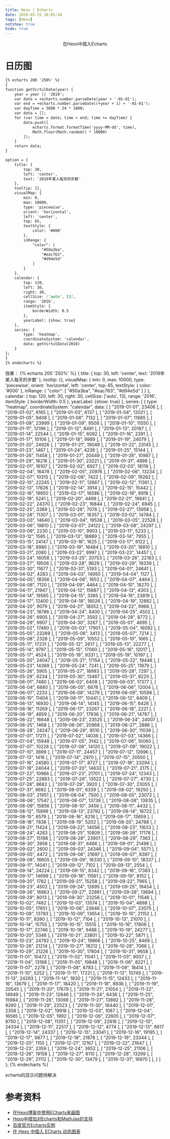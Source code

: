 ```yaml
---
title: Hexo | Echarts
date: 2020-05-25 20:05:54
tags: [Hexo]
notshow: true
hide: true
---
```


<center>在Hexo中插入Echarts</center> 
<!--more-->

# 日历图

```md
{% echarts 200 '250%' %}
{
function getVirtulData(year) {
    year = year || '2019';
    var date = +echarts.number.parseDate(year + '-01-01');
    var end = +echarts.number.parseDate((+year + 1) + '-01-01');
    var dayTime = 3600 * 24 * 1000;
    var data = [];
    for (var time = date; time < end; time += dayTime) {
        data.push([
            echarts.format.formatTime('yyyy-MM-dd', time),
            Math.floor(Math.random() * 10000)
        ]);
    }
    return data;
}

option = {
    title: {
        top: 30,
        left: 'center',
        text: '2019年某人每天的步数'
    },
    tooltip: {},
    visualMap: {
        min: 0,
        max: 10000,
        type: 'piecewise',
        orient: 'horizontal',
        left: 'center',
        top: 65,
        textStyle: {
            color: '#000'
        },
        inRange: {
            "color": [
                "#50a3ba",
                "#eac763",
                "#d94e5d"
            ]
        }
    },
    calendar: {
        top: 120,
        left: 30,
        right: 30,
        cellSize: ['auto', 13],
        range: '2016',
        itemStyle: {
            borderWidth: 0.5
        },
        yearLabel: {show: true}
    },
    series: {
        type: 'heatmap',
        coordinateSystem: 'calendar',
        data: getVirtulData(2016)
    }
};
}
{% endecharts %}
```

效果：
{% echarts 200 '250%' %}
{
    title: {
        top: 30,
        left: 'center',
        text: '2019年某人每天的步数'
    },
    tooltip: {},
    visualMap: {
        min: 0,
        max: 10000,
        type: 'piecewise',
        orient: 'horizontal',
        left: 'center',
        top: 65,
        textStyle: {
            color: '#000'
        },
        inRange: {
            "color": [
                "#50a3ba",
                "#eac763",
                "#d94e5d"
            ]
        }
    },
    calendar: {
        top: 120,
        left: 30,
        right: 30,
        cellSize: ['auto', 13],
        range: '2016',
        itemStyle: {
            borderWidth: 0.5
        },
        yearLabel: {show: true}
    },
    series: [
        {
            type: "heatmap",
            coordinateSystem: "calendar",
            data: [
                [
                    "2019-01-01",
                    23406
                ],
                [
                    "2019-01-02",
                    6165
                ],
                [
                    "2019-01-03",
                    6137
                ],
                [
                    "2019-01-04",
                    12021
                ],
                [
                    "2019-01-05",
                    9408
                ],
                [
                    "2019-01-06",
                    7132
                ],
                [
                    "2019-01-07",
                    11685
                ],
                [
                    "2019-01-08",
                    23999
                ],
                [
                    "2019-01-09",
                    9508
                ],
                [
                    "2019-01-10",
                    11550
                ],
                [
                    "2019-01-11",
                    12196
                ],
                [
                    "2019-01-12",
                    8491
                ],
                [
                    "2019-01-13",
                    20187
                ],
                [
                    "2019-01-14",
                    22544
                ],
                [
                    "2019-01-15",
                    6092
                ],
                [
                    "2019-01-16",
                    2391
                ],
                [
                    "2019-01-17",
                    10106
                ],
                [
                    "2019-01-18",
                    9989
                ],
                [
                    "2019-01-19",
                    24079
                ],
                [
                    "2019-01-20",
                    24926
                ],
                [
                    "2019-01-21",
                    19049
                ],
                [
                    "2019-01-22",
                    23145
                ],
                [
                    "2019-01-23",
                    1467
                ],
                [
                    "2019-01-24",
                    4236
                ],
                [
                    "2019-01-25",
                    15144
                ],
                [
                    "2019-01-26",
                    11458
                ],
                [
                    "2019-01-27",
                    20449
                ],
                [
                    "2019-01-28",
                    10987
                ],
                [
                    "2019-01-29",
                    16216
                ],
                [
                    "2019-01-30",
                    23221
                ],
                [
                    "2019-01-31",
                    4898
                ],
                [
                    "2019-02-01",
                    16107
                ],
                [
                    "2019-02-02",
                    6927
                ],
                [
                    "2019-02-03",
                    18119
                ],
                [
                    "2019-02-04",
                    16478
                ],
                [
                    "2019-02-05",
                    20976
                ],
                [
                    "2019-02-06",
                    13234
                ],
                [
                    "2019-02-07",
                    10315
                ],
                [
                    "2019-02-08",
                    7422
                ],
                [
                    "2019-02-09",
                    19262
                ],
                [
                    "2019-02-10",
                    22245
                ],
                [
                    "2019-02-11",
                    12667
                ],
                [
                    "2019-02-12",
                    11361
                ],
                [
                    "2019-02-13",
                    17826
                ],
                [
                    "2019-02-14",
                    3914
                ],
                [
                    "2019-02-15",
                    15442
                ],
                [
                    "2019-02-16",
                    19950
                ],
                [
                    "2019-02-17",
                    16586
                ],
                [
                    "2019-02-18",
                    8918
                ],
                [
                    "2019-02-19",
                    5241
                ],
                [
                    "2019-02-20",
                    4499
                ],
                [
                    "2019-02-21",
                    19841
                ],
                [
                    "2019-02-22",
                    24370
                ],
                [
                    "2019-02-23",
                    16844
                ],
                [
                    "2019-02-24",
                    6945
                ],
                [
                    "2019-02-25",
                    3369
                ],
                [
                    "2019-02-26",
                    7078
                ],
                [
                    "2019-02-27",
                    13958
                ],
                [
                    "2019-02-28",
                    11307
                ],
                [
                    "2019-03-01",
                    18357
                ],
                [
                    "2019-03-02",
                    14784
                ],
                [
                    "2019-03-03",
                    14640
                ],
                [
                    "2019-03-04",
                    19538
                ],
                [
                    "2019-03-05",
                    22528
                ],
                [
                    "2019-03-06",
                    19810
                ],
                [
                    "2019-03-07",
                    24122
                ],
                [
                    "2019-03-08",
                    24297
                ],
                [
                    "2019-03-09",
                    2230
                ],
                [
                    "2019-03-10",
                    9903
                ],
                [
                    "2019-03-11",
                    5233
                ],
                [
                    "2019-03-12",
                    1585
                ],
                [
                    "2019-03-13",
                    18889
                ],
                [
                    "2019-03-14",
                    7955
                ],
                [
                    "2019-03-15",
                    24147
                ],
                [
                    "2019-03-16",
                    1625
                ],
                [
                    "2019-03-17",
                    9122
                ],
                [
                    "2019-03-18",
                    9980
                ],
                [
                    "2019-03-19",
                    16484
                ],
                [
                    "2019-03-20",
                    16810
                ],
                [
                    "2019-03-21",
                    2080
                ],
                [
                    "2019-03-22",
                    9997
                ],
                [
                    "2019-03-23",
                    14457
                ],
                [
                    "2019-03-24",
                    16058
                ],
                [
                    "2019-03-25",
                    20753
                ],
                [
                    "2019-03-26",
                    22183
                ],
                [
                    "2019-03-27",
                    19506
                ],
                [
                    "2019-03-28",
                    9629
                ],
                [
                    "2019-03-29",
                    19339
                ],
                [
                    "2019-03-30",
                    11677
                ],
                [
                    "2019-03-31",
                    5193
                ],
                [
                    "2019-04-01",
                    24641
                ],
                [
                    "2019-04-02",
                    4283
                ],
                [
                    "2019-04-03",
                    14950
                ],
                [
                    "2019-04-04",
                    1127
                ],
                [
                    "2019-04-05",
                    18356
                ],
                [
                    "2019-04-06",
                    1653
                ],
                [
                    "2019-04-07",
                    4464
                ],
                [
                    "2019-04-08",
                    7120
                ],
                [
                    "2019-04-09",
                    4464
                ],
                [
                    "2019-04-10",
                    18270
                ],
                [
                    "2019-04-11",
                    21947
                ],
                [
                    "2019-04-12",
                    15687
                ],
                [
                    "2019-04-13",
                    4303
                ],
                [
                    "2019-04-14",
                    19565
                ],
                [
                    "2019-04-15",
                    3385
                ],
                [
                    "2019-04-16",
                    23819
                ],
                [
                    "2019-04-17",
                    12400
                ],
                [
                    "2019-04-18",
                    18026
                ],
                [
                    "2019-04-19",
                    12882
                ],
                [
                    "2019-04-20",
                    9079
                ],
                [
                    "2019-04-21",
                    18052
                ],
                [
                    "2019-04-22",
                    9966
                ],
                [
                    "2019-04-23",
                    18786
                ],
                [
                    "2019-04-24",
                    8400
                ],
                [
                    "2019-04-25",
                    4502
                ],
                [
                    "2019-04-26",
                    6905
                ],
                [
                    "2019-04-27",
                    3592
                ],
                [
                    "2019-04-28",
                    8772
                ],
                [
                    "2019-04-29",
                    9907
                ],
                [
                    "2019-04-30",
                    3267
                ],
                [
                    "2019-05-01",
                    4695
                ],
                [
                    "2019-05-02",
                    17480
                ],
                [
                    "2019-05-03",
                    17901
                ],
                [
                    "2019-05-04",
                    16092
                ],
                [
                    "2019-05-05",
                    23269
                ],
                [
                    "2019-05-06",
                    3413
                ],
                [
                    "2019-05-07",
                    7214
                ],
                [
                    "2019-05-08",
                    2328
                ],
                [
                    "2019-05-09",
                    10552
                ],
                [
                    "2019-05-10",
                    1665
                ],
                [
                    "2019-05-11",
                    17231
                ],
                [
                    "2019-05-12",
                    2617
                ],
                [
                    "2019-05-13",
                    22277
                ],
                [
                    "2019-05-14",
                    9797
                ],
                [
                    "2019-05-15",
                    17060
                ],
                [
                    "2019-05-16",
                    12017
                ],
                [
                    "2019-05-17",
                    4524
                ],
                [
                    "2019-05-18",
                    9331
                ],
                [
                    "2019-05-19",
                    10197
                ],
                [
                    "2019-05-20",
                    24047
                ],
                [
                    "2019-05-21",
                    17154
                ],
                [
                    "2019-05-22",
                    19446
                ],
                [
                    "2019-05-23",
                    14369
                ],
                [
                    "2019-05-24",
                    7241
                ],
                [
                    "2019-05-25",
                    11879
                ],
                [
                    "2019-05-26",
                    5905
                ],
                [
                    "2019-05-27",
                    18993
                ],
                [
                    "2019-05-28",
                    7297
                ],
                [
                    "2019-05-29",
                    6234
                ],
                [
                    "2019-05-30",
                    13467
                ],
                [
                    "2019-05-31",
                    8220
                ],
                [
                    "2019-06-01",
                    7480
                ],
                [
                    "2019-06-02",
                    6409
                ],
                [
                    "2019-06-03",
                    17377
                ],
                [
                    "2019-06-04",
                    6880
                ],
                [
                    "2019-06-05",
                    6876
                ],
                [
                    "2019-06-06",
                    12004
                ],
                [
                    "2019-06-07",
                    2233
                ],
                [
                    "2019-06-08",
                    14276
                ],
                [
                    "2019-06-09",
                    10598
                ],
                [
                    "2019-06-10",
                    11404
                ],
                [
                    "2019-06-11",
                    10441
                ],
                [
                    "2019-06-12",
                    6409
                ],
                [
                    "2019-06-13",
                    16930
                ],
                [
                    "2019-06-14",
                    14145
                ],
                [
                    "2019-06-15",
                    6426
                ],
                [
                    "2019-06-16",
                    11269
                ],
                [
                    "2019-06-17",
                    23267
                ],
                [
                    "2019-06-18",
                    2221
                ],
                [
                    "2019-06-19",
                    4859
                ],
                [
                    "2019-06-20",
                    17936
                ],
                [
                    "2019-06-21",
                    14787
                ],
                [
                    "2019-06-22",
                    16648
                ],
                [
                    "2019-06-23",
                    23525
                ],
                [
                    "2019-06-24",
                    24007
                ],
                [
                    "2019-06-25",
                    1468
                ],
                [
                    "2019-06-26",
                    20968
                ],
                [
                    "2019-06-27",
                    2886
                ],
                [
                    "2019-06-28",
                    24247
                ],
                [
                    "2019-06-29",
                    9510
                ],
                [
                    "2019-06-30",
                    11039
                ],
                [
                    "2019-07-01",
                    17211
                ],
                [
                    "2019-07-02",
                    14036
                ],
                [
                    "2019-07-03",
                    14366
                ],
                [
                    "2019-07-04",
                    15948
                ],
                [
                    "2019-07-05",
                    3142
                ],
                [
                    "2019-07-06",
                    10060
                ],
                [
                    "2019-07-07",
                    10228
                ],
                [
                    "2019-07-08",
                    14120
                ],
                [
                    "2019-07-09",
                    19022
                ],
                [
                    "2019-07-10",
                    3699
                ],
                [
                    "2019-07-11",
                    24457
                ],
                [
                    "2019-07-12",
                    12696
                ],
                [
                    "2019-07-13",
                    1416
                ],
                [
                    "2019-07-14",
                    2970
                ],
                [
                    "2019-07-15",
                    20550
                ],
                [
                    "2019-07-16",
                    24580
                ],
                [
                    "2019-07-17",
                    8727
                ],
                [
                    "2019-07-18",
                    23294
                ],
                [
                    "2019-07-19",
                    24044
                ],
                [
                    "2019-07-20",
                    14632
                ],
                [
                    "2019-07-21",
                    2175
                ],
                [
                    "2019-07-22",
                    10966
                ],
                [
                    "2019-07-23",
                    21701
                ],
                [
                    "2019-07-24",
                    12343
                ],
                [
                    "2019-07-25",
                    22883
                ],
                [
                    "2019-07-26",
                    13522
                ],
                [
                    "2019-07-27",
                    4730
                ],
                [
                    "2019-07-28",
                    8682
                ],
                [
                    "2019-07-29",
                    3920
                ],
                [
                    "2019-07-30",
                    23055
                ],
                [
                    "2019-07-31",
                    6682
                ],
                [
                    "2019-08-01",
                    6339
                ],
                [
                    "2019-08-02",
                    19250
                ],
                [
                    "2019-08-03",
                    21951
                ],
                [
                    "2019-08-04",
                    7500
                ],
                [
                    "2019-08-05",
                    23072
                ],
                [
                    "2019-08-06",
                    17547
                ],
                [
                    "2019-08-07",
                    13738
                ],
                [
                    "2019-08-08",
                    13835
                ],
                [
                    "2019-08-09",
                    15856
                ],
                [
                    "2019-08-10",
                    3456
                ],
                [
                    "2019-08-11",
                    4432
                ],
                [
                    "2019-08-12",
                    15899
                ],
                [
                    "2019-08-13",
                    23792
                ],
                [
                    "2019-08-14",
                    16722
                ],
                [
                    "2019-08-15",
                    6579
                ],
                [
                    "2019-08-16",
                    6218
                ],
                [
                    "2019-08-17",
                    13659
                ],
                [
                    "2019-08-18",
                    7836
                ],
                [
                    "2019-08-19",
                    5202
                ],
                [
                    "2019-08-20",
                    24788
                ],
                [
                    "2019-08-21",
                    11424
                ],
                [
                    "2019-08-22",
                    14056
                ],
                [
                    "2019-08-23",
                    11633
                ],
                [
                    "2019-08-24",
                    4283
                ],
                [
                    "2019-08-25",
                    10809
                ],
                [
                    "2019-08-26",
                    17178
                ],
                [
                    "2019-08-27",
                    15198
                ],
                [
                    "2019-08-28",
                    23901
                ],
                [
                    "2019-08-29",
                    7383
                ],
                [
                    "2019-08-30",
                    3956
                ],
                [
                    "2019-08-31",
                    6486
                ],
                [
                    "2019-09-01",
                    21498
                ],
                [
                    "2019-09-02",
                    2600
                ],
                [
                    "2019-09-03",
                    24346
                ],
                [
                    "2019-09-04",
                    5571
                ],
                [
                    "2019-09-05",
                    4472
                ],
                [
                    "2019-09-06",
                    21697
                ],
                [
                    "2019-09-07",
                    8397
                ],
                [
                    "2019-09-08",
                    16605
                ],
                [
                    "2019-09-09",
                    16330
                ],
                [
                    "2019-09-10",
                    18337
                ],
                [
                    "2019-09-11",
                    14041
                ],
                [
                    "2019-09-12",
                    7102
                ],
                [
                    "2019-09-13",
                    2554
                ],
                [
                    "2019-09-14",
                    24224
                ],
                [
                    "2019-09-15",
                    8342
                ],
                [
                    "2019-09-16",
                    17383
                ],
                [
                    "2019-09-17",
                    14698
                ],
                [
                    "2019-09-18",
                    11561
                ],
                [
                    "2019-09-19",
                    8152
                ],
                [
                    "2019-09-20",
                    1782
                ],
                [
                    "2019-09-21",
                    15258
                ],
                [
                    "2019-09-22",
                    7965
                ],
                [
                    "2019-09-23",
                    4502
                ],
                [
                    "2019-09-24",
                    12695
                ],
                [
                    "2019-09-25",
                    19454
                ],
                [
                    "2019-09-26",
                    16863
                ],
                [
                    "2019-09-27",
                    22981
                ],
                [
                    "2019-09-28",
                    13694
                ],
                [
                    "2019-09-29",
                    8013
                ],
                [
                    "2019-09-30",
                    23256
                ],
                [
                    "2019-10-01",
                    11546
                ],
                [
                    "2019-10-02",
                    7482
                ],
                [
                    "2019-10-03",
                    13574
                ],
                [
                    "2019-10-04",
                    4898
                ],
                [
                    "2019-10-05",
                    17651
                ],
                [
                    "2019-10-06",
                    23646
                ],
                [
                    "2019-10-07",
                    23075
                ],
                [
                    "2019-10-08",
                    13793
                ],
                [
                    "2019-10-09",
                    13654
                ],
                [
                    "2019-10-10",
                    21152
                ],
                [
                    "2019-10-11",
                    8390
                ],
                [
                    "2019-10-12",
                    7104
                ],
                [
                    "2019-10-13",
                    21070
                ],
                [
                    "2019-10-14",
                    15755
                ],
                [
                    "2019-10-15",
                    15515
                ],
                [
                    "2019-10-16",
                    17806
                ],
                [
                    "2019-10-17",
                    22746
                ],
                [
                    "2019-10-18",
                    9488
                ],
                [
                    "2019-10-19",
                    24277
                ],
                [
                    "2019-10-20",
                    5346
                ],
                [
                    "2019-10-21",
                    23801
                ],
                [
                    "2019-10-22",
                    5871
                ],
                [
                    "2019-10-23",
                    24792
                ],
                [
                    "2019-10-24",
                    19866
                ],
                [
                    "2019-10-25",
                    8469
                ],
                [
                    "2019-10-26",
                    21214
                ],
                [
                    "2019-10-27",
                    18212
                ],
                [
                    "2019-10-28",
                    7086
                ],
                [
                    "2019-10-29",
                    21226
                ],
                [
                    "2019-10-30",
                    17804
                ],
                [
                    "2019-10-31",
                    9658
                ],
                [
                    "2019-11-01",
                    10472
                ],
                [
                    "2019-11-02",
                    11041
                ],
                [
                    "2019-11-03",
                    9007
                ],
                [
                    "2019-11-04",
                    13168
                ],
                [
                    "2019-11-05",
                    19848
                ],
                [
                    "2019-11-06",
                    8221
                ],
                [
                    "2019-11-07",
                    2278
                ],
                [
                    "2019-11-08",
                    6783
                ],
                [
                    "2019-11-09",
                    18414
                ],
                [
                    "2019-11-10",
                    5252
                ],
                [
                    "2019-11-11",
                    17221
                ],
                [
                    "2019-11-12",
                    10749
                ],
                [
                    "2019-11-13",
                    24293
                ],
                [
                    "2019-11-14",
                    1830
                ],
                [
                    "2019-11-15",
                    12433
                ],
                [
                    "2019-11-16",
                    13679
                ],
                [
                    "2019-11-17",
                    18420
                ],
                [
                    "2019-11-18",
                    8936
                ],
                [
                    "2019-11-19",
                    20545
                ],
                [
                    "2019-11-20",
                    17679
                ],
                [
                    "2019-11-21",
                    21054
                ],
                [
                    "2019-11-22",
                    14949
                ],
                [
                    "2019-11-23",
                    12846
                ],
                [
                    "2019-11-24",
                    6436
                ],
                [
                    "2019-11-25",
                    15984
                ],
                [
                    "2019-11-26",
                    13098
                ],
                [
                    "2019-11-27",
                    13892
                ],
                [
                    "2019-11-28",
                    9280
                ],
                [
                    "2019-11-29",
                    22523
                ],
                [
                    "2019-11-30",
                    16440
                ],
                [
                    "2019-12-01",
                    2358
                ],
                [
                    "2019-12-02",
                    19918
                ],
                [
                    "2019-12-03",
                    1087
                ],
                [
                    "2019-12-04",
                    16585
                ],
                [
                    "2019-12-05",
                    1992
                ],
                [
                    "2019-12-06",
                    22605
                ],
                [
                    "2019-12-07",
                    8750
                ],
                [
                    "2019-12-08",
                    11351
                ],
                [
                    "2019-12-09",
                    22816
                ],
                [
                    "2019-12-10",
                    24334
                ],
                [
                    "2019-12-11",
                    22517
                ],
                [
                    "2019-12-12",
                    4774
                ],
                [
                    "2019-12-13",
                    6617
                ],
                [
                    "2019-12-14",
                    24337
                ],
                [
                    "2019-12-15",
                    23041
                ],
                [
                    "2019-12-16",
                    19195
                ],
                [
                    "2019-12-17",
                    9877
                ],
                [
                    "2019-12-18",
                    21878
                ],
                [
                    "2019-12-19",
                    23344
                ],
                [
                    "2019-12-20",
                    1155
                ],
                [
                    "2019-12-21",
                    12167
                ],
                [
                    "2019-12-22",
                    21647
                ],
                [
                    "2019-12-23",
                    2359
                ],
                [
                    "2019-12-24",
                    3652
                ],
                [
                    "2019-12-25",
                    21106
                ],
                [
                    "2019-12-26",
                    19158
                ],
                [
                    "2019-12-27",
                    8110
                ],
                [
                    "2019-12-28",
                    13299
                ],
                [
                    "2019-12-29",
                    21112
                ],
                [
                    "2019-12-30",
                    13479
                ],
                [
                    "2019-12-31",
                    16970
                ]
            ],
        }
    ]
};
{% endecharts %}

echarts的显示问题待解决

# 参考资料
- [在Hexo博客中使用ECharts来画图](https://underdream.github.io/post/writing/hexo/embed-echarts-in-hexo/#%E4%BD%BF%E7%94%A8ECharts%E6%9D%A5%E7%94%BB%E5%9B%BE)
- [Hexo中增加对Echarts和MathJax的支持](http://keyboardancer.com/2018/04/25/add_chart_tools_to_hexo/)
- [百度官方Echarts实例](https://echarts.apache.org/examples/zh/index.html)
- [在 Hexo 中插入 ECharts 动态图表](https://kchen.cc/2016/11/05/echarts-in-hexo/)